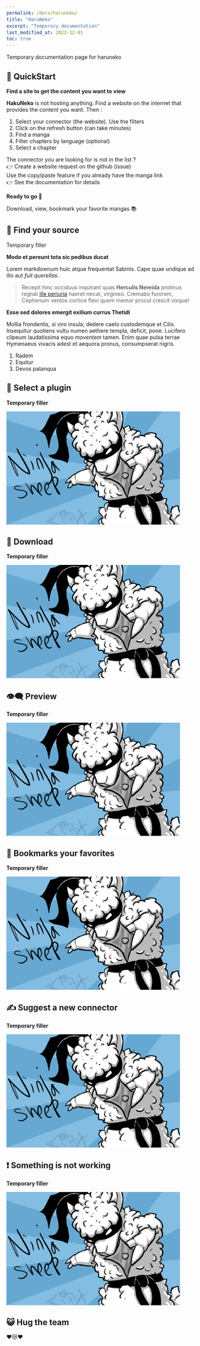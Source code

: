 ```yaml
---
permalink: /docs/haruneko/
title: "HaruNeko"
excerpt: "Temporary documentation"
last_modified_at: 2023-12-01
toc: true
---
```


Temporary documentation page for haruneko

🚀 QuickStart
----------------------------------------

**Find a site to get the content you want to view**
<div class="border">
    <p>
        <strong>HakuNeko</strong> is not hosting anything. Find a website on
        the internet that provides the content you want. Then :
    </p>
    <ol>
        <li>
            Select your connector (the website).
            Use the filters
        </li>
        <li>
             Click on the refresh button (can take
            minutes)
        </li>
        <li>Find a manga</li>
        <li>
            Filter chapters by language (optional)
        </li>
        <li>Select a chapter</li>
    </ol>
    <p>
        The connector you are looking for is not in the list ?<br />
        👉 Create a website request on the github (issue)<br />
        Use the copy/paste feature if you already have the manga link<br />
        👉 See the documentation for details
    </p>
</div>

**Ready to go 🚀**

<div class="border">
    <p>Download, view, bookmark your favorite mangas 📚</p>
</div>

🔗 Find your source
-----------------------------------------

Temporary filler

**Modo et pereunt tota sic pedibus ducat**

Lorem markdownum huic atque frequentat Sabinis. Cape quae undique ad illo aut
*fuit querellas*.

> Recepit hinc occiduus inquirant quas **Herculis Nereida** protinus regnat
> [ille periuria](http://www.example.com/) haeret necat, virgineo. Cremabo furorem,
> Cephenum ventos cortice flexi quem memor procul crescit vixque!

**Esse sed dolores emergit exilium currus Thetidi**

Mollia frondentis, si viro insula; dedere caelo custodemque et Cilix. Insequitur
quotiens vultu numen aethere templa, deficit, pone. Lucifero clipeum
laudatissima equo *moventem* tamen. Enim quae pulsa terrae Hymenaeus vivacis
adest et aequora pronus, consumpserat nigris.

1. Radem
2. Equitur
3. Devos palanqua

🔌 Select a plugin
----------------------------------------

**Temporary filler**

![reference layout](/assets/images/documentation/haruneko/ninja.png)


🔽 Download
---------------------------------------------

**Temporary filler**

![reference layout](/assets/images/documentation/haruneko/ninja.png)

👁️‍🗨️ Preview
---------------------------------------------

**Temporary filler**

![reference layout](/assets/images/documentation/haruneko/ninja.png)

🔖 Bookmarks your favorites
-------------------------------

**Temporary filler**

![reference layout](/assets/images/documentation/haruneko/ninja.png)

✍ Suggest a new connector
------------------------------

**Temporary filler**

![reference layout](/assets/images/documentation/haruneko/ninja.png)

❗ Something is not working
----------------------

**Temporary filler**

![reference layout](/assets/images/documentation/haruneko/ninja.png)

😺 Hug the team
----------------------------------

❤😻❤
